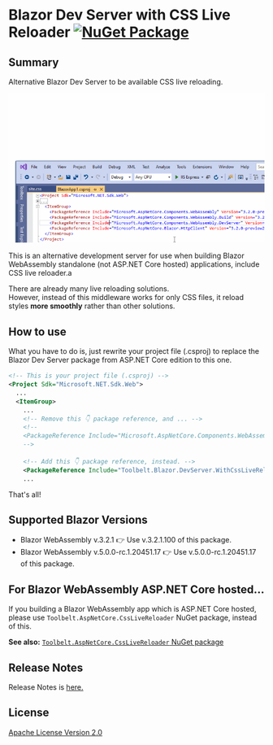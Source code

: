 # Blazor Dev Server with CSS Live Reloader [![NuGet Package](https://img.shields.io/nuget/v/Toolbelt.Blazor.DevServer.WithCssLiveReloader.svg)](https://www.nuget.org/packages/Toolbelt.Blazor.DevServer.WithCssLiveReloader/)

## Summary

Alternative Blazor Dev Server to be available CSS live reloading.

![fig.1](https://raw.githubusercontent.com/jsakamoto/Toolbelt.Blazor.DevServer.WithCssLiveReloader/master/.assets/fig1.gif)

This is an alternative development server for use when building Blazor WebAssembly standalone (not ASP.NET Core hosted) applications, include CSS live reloader.a

There are already many live reloading solutions.  
However, instead of this middleware works for only CSS files, it reload styles **more smoothly** rather than other solutions. 

## How to use

What you have to do is, just rewrite your project file (.csproj) to replace the Blazor Dev Server package from ASP.NET Core edition to this one.

```xml
<!-- This is your project file (.csproj) -->
<Project Sdk="Microsoft.NET.Sdk.Web">
  ...
  <ItemGroup>
    ...
    <!-- Remove this 👇 package reference, and ... -->
    <!--
    <PackageReference Include="Microsoft.AspNetCore.Components.WebAssembly.DevServer" Version="5.0.0-rc.1.20451.17" PrivateAssets="all" />
    -->

    <!-- Add this 👇 package reference, instead. -->
    <PackageReference Include="Toolbelt.Blazor.DevServer.WithCssLiveReloader" Version="5.0.0-rc.1.20451.17" PrivateAssets="all" />
    ...
```

That's all!

## Supported Blazor Versions

- Blazor WebAssembly v.3.2.1 👉 Use v.3.2.1.100 of this package.
- Blazor WebAssembly v.5.0.0-rc.1.20451.17 👉 Use v.5.0.0-rc.1.20451.17 of this package.

## For Blazor WebAssembly ASP.NET Core hosted...

If you building a Blazor WebAssembly app which is ASP.NET Core hosted, please use `Toolbelt.AspNetCore.CssLiveReloader` NuGet package, instead of this.

**See also:** [`Toolbelt.AspNetCore.CssLiveReloader` NuGet package](https://www.nuget.org/packages/Toolbelt.AspNetCore.CssLiveReloader/)

## Release Notes

Release Notes is [here.](https://github.com/jsakamoto/Toolbelt.Blazor.DevServer.WithCssLiveReloader/blob/master/RELEASE-NOTES.txt)

## License

[Apache License Version 2.0](https://github.com/jsakamoto/Toolbelt.Blazor.DevServer.WithCssLiveReloader/blob/master/LICENSE.txt)

